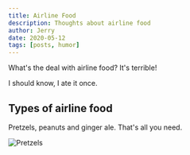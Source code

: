 ```yaml
---
title: Airline Food
description: Thoughts about airline food
author: Jerry
date: 2020-05-12
tags: [posts, humor]
---
```


What's the deal with airline food? It's terrible!  

I should know, I ate it once.

## Types of airline food

Pretzels, peanuts and ginger ale. That's all you need.

![Pretzels](/img/pretzels.jpg)